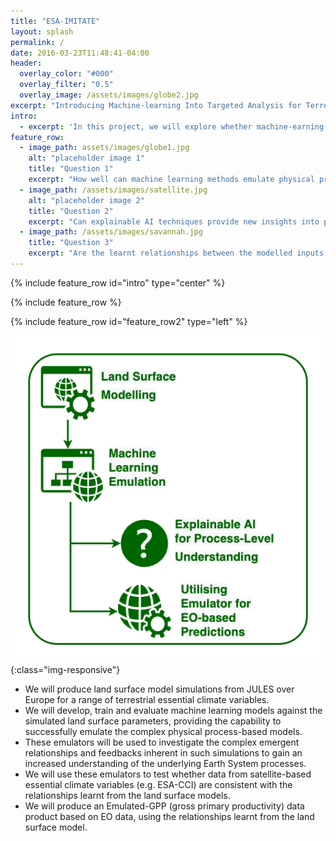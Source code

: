 ```yaml
---
title: "ESA-IMITATE"
layout: splash
permalink: /
date: 2016-03-23T11:48:41-04:00
header:
  overlay_color: "#000"
  overlay_filter: "0.5"
  overlay_image: /assets/images/globe2.jpg
excerpt: "Introducing Machine-learning Into Targeted Analysis for Terrestrial Ecosystems"
intro: 
  - excerpt: 'In this project, we will explore whether machine-earning based emulators are capable of not only reproducing European carbon fluxes from the JULES land surface model but going beyond this and providing a means to derive a novel observation-driven dataset of GPP, built on the existing process-level understanding within the model.'
feature_row:
  - image_path: assets/images/globe1.jpg
    alt: "placeholder image 1"
    title: "Question 1"
    excerpt: "How well can machine learning methods emulate physical process-based land surface models, focused over Europe?"
  - image_path: /assets/images/satellite.jpg
    alt: "placeholder image 2"
    title: "Question 2"
    excerpt: "Can explainable AI techniques provide new insights into process understanding when combining land surface models and Earth Observation data?"
  - image_path: /assets/images/savannah.jpg
    title: "Question 3"
    excerpt: "Are the learnt relationships between the modelled inputs and outputs consistent with those from Earth Observation data?"
---
```





{% include feature_row id="intro" type="center" %}

{% include feature_row %}

{% include feature_row id="feature_row2" type="left" %}

![schematic](/assets/images/top_level.png){:class="img-responsive"}

* We will produce land surface model simulations from JULES over Europe for a range of terrestrial essential climate variables. 
* We will develop, train and evaluate machine learning models against the simulated land surface parameters, providing the capability to successfully emulate the complex physical process-based models.
* These emulators will be used to investigate the complex emergent relationships and feedbacks inherent in such simulations to gain an increased understanding of the underlying Earth System processes.
* We will use these emulators to test whether data from satellite-based essential climate variables (e.g. ESA-CCI) are consistent with the relationships learnt from the land surface models.
* We will produce an Emulated-GPP (gross primary productivity) data product based on EO data, using the relationships learnt from the land surface model.